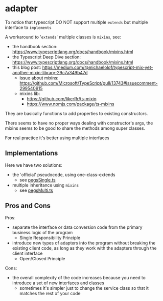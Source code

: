 # adapter

To notice that typescript DO NOT support multiple `extends` but multiple interface to `implements`

A workaround to '`extends`' multiple classes is `mixins`, see:

- the handbook section: https://www.typescriptlang.org/docs/handbook/mixins.html
- the Typescript Deep Dive section: https://www.typescriptlang.org/docs/handbook/mixins.html
- this blog post: https://medium.com/@michaelolof/typescript-mix-yet-another-mixin-library-29c7a349b47d
  - issue about mixins: https://github.com/Microsoft/TypeScript/pull/13743#issuecomment-299540915
  - mixins lib:
    - https://github.com/likerRr/ts-mixin
    - https://www.npmjs.com/package/ts-mixins

They are basically functions to add properties to existing constructors.

There seems to have no proper ways dealing with constructor's args, the mixins seems to be good to share the methods among super classes.

For real practice it's better using multiple interfaces

## Implementations

Here we have two solutions:

- the 'official' pseudocode, using one-class-extends
  - see [pegsSingle.ts](./pegsSingle.ts)
- multiple inheritance using `mixins`
  - see [pegsMulti.ts](./pegsMulti.ts)

## Pros and Cons

Pros:

- separate the interface or data conversion code from the primary business logic of the program
  - Single Responsibility Principle
- introduce new types of adapters into the program without breaking the existing client code, as long as they work with the adapters through the client interface
  - Open/Closed Principle

Cons:

- the overall complexity of the code increases because you need to introduce a set of new interfaces and classes
  - sometimes it's simpler just to change the service class so that it matches the rest of your code
